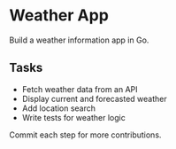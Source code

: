 # Weather App

Build a weather information app in Go.

## Tasks
- Fetch weather data from an API
- Display current and forecasted weather
- Add location search
- Write tests for weather logic

Commit each step for more contributions.

